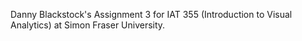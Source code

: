 Danny Blackstock's Assignment 3 for IAT 355 (Introduction to Visual Analytics) at Simon Fraser University.

